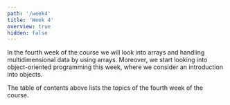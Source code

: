 ```yaml
---
path: '/week4'
title: 'Week 4'
overview: true
hidden: false
---
```


In the fourth week of the course we will look into arrays and handling multidimensional data by using arrays. Moreover, we start looking into object-oriented programming this week, where we consider an introduction into objects.

<pages-in-this-section></pages-in-this-section>

The table of contents above lists the topics of the fourth week of the course.
